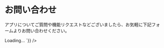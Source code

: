 # お問い合わせ

アプリについてご質問や機能リクエストなどございましたら、お気軽に下記フォームよりお問い合わせください。

<div dangerouslySetInnerHTML={{__html: `<iframe src="https://docs.google.com/forms/d/e/1FAIpQLSd7yS292F3FM_zPI3tZdHl-krZ3EmDs3LwZ7CQ5kfszQCUSEg/viewform?embedded=true" width="100%" height="1000" frameborder="0" marginheight="0" marginwidth="0">Loading…</iframe>
`}} />
